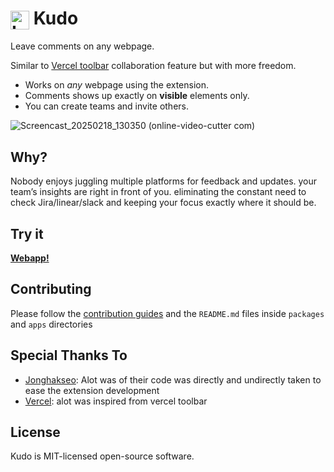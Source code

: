 # <img src="https://github.com/user-attachments/assets/1a92c695-091a-412f-85f1-e35021818754" alt="Logo" align="center" width="30" height="30"> Kudo

Leave comments on any webpage.

Similar to [Vercel toolbar](https://vercel.com/docs/workflow-collaboration/vercel-toolbar) collaboration feature but with more freedom.

- Works on *any* webpage using the extension.
- Comments shows up exactly on **visible** elements only.
- You can create teams and invite others.

![Screencast_20250218_130350 (online-video-cutter com)](https://github.com/user-attachments/assets/641943e8-1449-4cd4-b682-1d70e92daa6e)


## Why?

Nobody enjoys juggling multiple platforms for feedback and updates. your team’s insights are right in front of you. eliminating the constant need to check Jira/linear/slack and keeping your focus exactly where it should be.

## Try it

[**Webapp!**](https://trykudo.com)

## Contributing

Please follow the [contribution guides](https://trykudo.com) and the `README.md` files inside `packages` and `apps` directories

## Special Thanks To

* [Jonghakseo](https://github.com/Jonghakseo): Alot was of their code was directly and undirectly taken to ease the extension development
* [Vercel](https://vercel.com/docs/workflow-collaboration/vercel-toolbar): alot was inspired from vercel toolbar

## License
Kudo is MIT-licensed open-source software.
